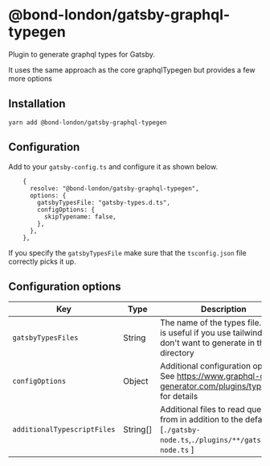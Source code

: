 # @bond-london/gatsby-graphql-typegen

Plugin to generate graphql types for Gatsby.

It uses the same approach as the core graphqlTypegen but provides a few more options

## Installation

```shell
yarn add @bond-london/gatsby-graphql-typegen
```

## Configuration

Add to your `gatsby-config.ts` and configure it as shown below.

```
    {
      resolve: "@bond-london/gatsby-graphql-typegen",
      options: {
        gatsbyTypesFile: "gatsby-types.d.ts",
        configOptions: {
          skipTypename: false,
        },
      },
    },

```

If you specify the `gatsbyTypesFile` make sure that the `tsconfig.json` file correctly picks it up.

## Configuration options

| Key                         | Type     | Description                                                                                                            |
| --------------------------- | -------- | ---------------------------------------------------------------------------------------------------------------------- |
| `gatsbyTypesFiles`          | String   | The name of the types file. This is useful if you use tailwind and don't want to generate in the src directory         |
| `configOptions`             | Object   | Additional configuration options. See https://www.graphql-code-generator.com/plugins/typescript for details            |
| `additionalTypescriptFiles` | String[] | Additional files to read queries from in addition to the defaults. [`./gatsby-node.ts`,`./plugins/**/gatsby-node.ts` ] |
